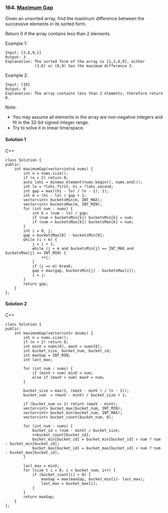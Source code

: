 ### 164\. [Maximum Gap](https://leetcode.com/problems/maximum-gap/)

Given an unsorted array, find the maximum difference between the successive elements in its sorted form.

Return 0 if the array contains less than 2 elements.

Example 1:
```
Input: [3,6,9,1]
Output: 3
Explanation: The sorted form of the array is [1,3,6,9], either
             (3,6) or (6,9) has the maximum difference 3.
```

Example 2:
```
Input: [10]
Output: 0
Explanation: The array contains less than 2 elements, therefore return 0.
```

Note:

* You may assume all elements in the array are non-negative integers and fit in the 32-bit signed integer range.
* Try to solve it in linear time/space.

#### Solution 1

C++

```
class Solution {
public:
    int maximumGap(vector<int>& nums) {
        int n = nums.size();
        if (n < 2) return 0;
        auto lohi = minmax_element(nums.begin(), nums.end());
        int lo = *lohi.first, hi = *lohi.second;
        int gap = max((hi - lo) / (n - 1), 1);
        int m = (hi - lo) / gap + 1;
        vector<int> bucketsMin(m, INT_MAX);
        vector<int> bucketsMax(m, INT_MIN);
        for (int num : nums) {
            int k = (num - lo) / gap;
            if (num < bucketsMin[k]) bucketsMin[k] = num;
            if (num > bucketsMax[k]) bucketsMax[k] = num;
        }
        int i = 0, j; 
        gap = bucketsMax[0] - bucketsMin[0];
        while (i < m) {
            j = i + 1;
            while (j < m and bucketsMin[j] == INT_MAX and bucketsMax[j] == INT_MIN) {
            	++j;
            }
            if (j == m) break;
            gap = max(gap, bucketsMin[j] - bucketsMax[i]);
            i = j;
        }
        return gap;
    }
};
```

#### Solution 2

C++

```
class Solution {
public:
	int maximumGap(vector<int> &nums) {
		int n = nums.size();
		if (n < 2) return 0;
		int minV = nums[0], maxV = nums[0];
		int bucket_size, bucket_num, bucket_id;
		int maxGap = INT_MIN;
		int last_max;

        for (int num : nums) {
            if (minV > num) minV = num;
            else if (maxV < num) maxV = num;
        }
        
        bucket_size = max(1, (maxV - minV ) / (n - 1));
        bucket_num  = (maxV - minV) / bucket_size + 1;

        if (bucket_num <= 1) return (maxV - minV); 
        vector<int> bucket_max(bucket_num, INT_MIN);
        vector<int> bucket_min(bucket_num, INT_MAX);
        vector<int> bucket_count(bucket_num, 0);
        
        for (int num : nums) {
            bucket_id = (num - minV) / bucket_size;
            ++bucket_count[bucket_id];
            bucket_min[bucket_id] = bucket_min[bucket_id] > num ? num : bucket_min[bucket_id];
            bucket_max[bucket_id] = bucket_max[bucket_id] < num ? num : bucket_max[bucket_id];
        }
        
        last_max = minV;
        for (size_t i = 0; i < bucket_num; i++) {
            if (bucket_count[i] > 0) {
                maxGap = max(maxGap, bucket_min[i]- last_max);
                last_max = bucket_max[i];
            }
        }
        return maxGap;
	}
};
```
